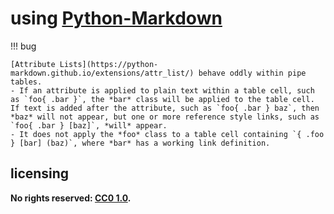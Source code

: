 # using [Python-Markdown]

!!! bug
    
    [Attribute Lists](https://python-markdown.github.io/extensions/attr_list/) behave oddly within pipe tables.
    - If an attribute is applied to plain text within a table cell, such as `foo{ .bar }`, the *bar* class will be applied to the table cell. If text is added after the attribute, such as `foo{ .bar } baz`, then *baz* will not appear, but one or more reference style links, such as `foo{ .bar } [baz]`, *will* appear.
    - It does not apply the *foo* class to a table cell containing `{ .foo } [bar] (baz)`, where *bar* has a working link definition.

## licensing
**No rights reserved: [CC0 1.0](https://creativecommons.org/publicdomain/zero/1.0/).**

[Python-Markdown]: https://python-markdown.github.io/
